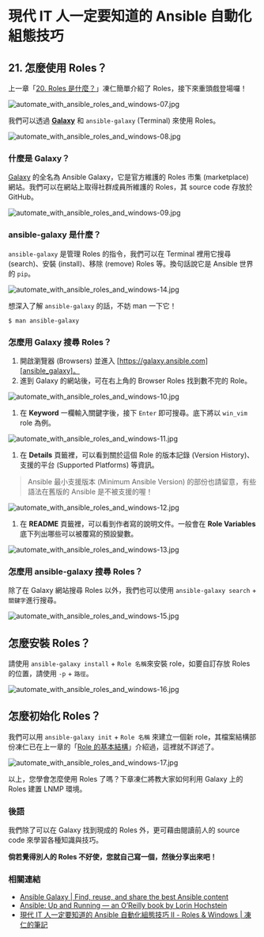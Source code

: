 # 現代 IT 人一定要知道的 Ansible 自動化組態技巧

## 21. 怎麼使用 Roles？

上一章「[20. Roles 是什麼？](20.what-is-the-roles.md)」凍仁簡單介紹了 Roles，接下來重頭戲登場囉！

![automate_with_ansible_roles_and_windows-07.jpg](imgs/automate_with_ansible_roles_and_windows-07.jpg)

我們可以透過 [**Galaxy**][ansible_galaxy] 和 `ansible-galaxy` (Terminal) 來使用 Roles。

![automate_with_ansible_roles_and_windows-08.jpg](imgs/automate_with_ansible_roles_and_windows-08.jpg)


### 什麼是 Galaxy？

[Galaxy][ansible_galaxy] 的全名為 Ansible Galaxy，它是官方維護的 Roles 市集 (marketplace) 網站。我們可以在網站上取得社群成員所維護的 Roles，其 source code 存放於 GitHub。

![automate_with_ansible_roles_and_windows-09.jpg](imgs/automate_with_ansible_roles_and_windows-09.jpg)

### ansible-galaxy 是什麼？

`ansible-galaxy` 是管理 Roles 的指令，我們可以在 Terminal 裡用它搜尋 (search)、安裝 (install)、移除 (remove) Roles 等。換句話說它是 Ansible 世界的 `pip`。

![automate_with_ansible_roles_and_windows-14.jpg](imgs/automate_with_ansible_roles_and_windows-14.jpg)

想深入了解 `ansible-galaxy` 的話，不妨 man 一下它！

```
$ man ansible-galaxy
```

### 怎麼用 Galaxy 搜尋 Roles？

1. 開啟瀏覽器 (Browsers) 並進入 [https://galaxy.ansible.com][ansible_galaxy]。
1. 進到 Galaxy 的網站後，可在右上角的 Browser Roles 找到數不完的 Role。

  ![automate_with_ansible_roles_and_windows-10.jpg](imgs/automate_with_ansible_roles_and_windows-10.jpg)

1. 在 **Keyword** 一欄輸入關鍵字後，接下 `Enter` 即可搜尋。底下將以 `win_vim` role 為例。

  ![automate_with_ansible_roles_and_windows-11.jpg](imgs/automate_with_ansible_roles_and_windows-11.jpg)

1. 在 **Details** 頁籤裡，可以看到關於這個 Role 的版本記錄 (Version History)、支援的平台 (Supported Platforms) 等資訊。

  > Ansible 最小支援版本 (Minimum Ansible Version) 的部份也請留意，有些語法在舊版的 Ansible 是不被支援的喔！

  ![automate_with_ansible_roles_and_windows-12.jpg](imgs/automate_with_ansible_roles_and_windows-12.jpg)

1. 在 **README** 頁籤裡，可以看到作者寫的說明文件。一般會在 **Role Variables** 底下列出哪些可以被覆寫的預設變數。

  ![automate_with_ansible_roles_and_windows-13.jpg](imgs/automate_with_ansible_roles_and_windows-13.jpg)


### 怎麼用 ansible-galaxy 搜尋 Roles？

除了在 Galaxy 網站搜尋 Roles 以外，我們也可以使用 `ansible-galaxy search` + `關鍵字`進行搜尋。

![automate_with_ansible_roles_and_windows-15.jpg](imgs/automate_with_ansible_roles_and_windows-15.jpg)


## 怎麼安裝 Roles？

請使用 `ansible-galaxy install` + `Role 名稱`來安裝 role，如要自訂存放 Roles 的位置，請使用 `-p` + `路徑`。

![automate_with_ansible_roles_and_windows-16.jpg](imgs/automate_with_ansible_roles_and_windows-16.jpg)


## 怎麼初始化 Roles？

我們可以用 `ansible-galaxy init` + `Role 名稱` 來建立一個新 role，其檔案結構部份凍仁已在上一章的「[Role 的基本結構][role_layout]」介紹過，這裡就不詳述了。

[role_layout]: 20.what-is-the-roles.md#role-%E7%9A%84%E5%9F%BA%E6%9C%AC%E7%B5%90%E6%A7%8B

![automate_with_ansible_roles_and_windows-17.jpg](imgs/automate_with_ansible_roles_and_windows-17.jpg)

以上，您學會怎麼使用 Roles 了嗎？下章凍仁將教大家如何利用 Galaxy 上的 Roles 建置 LNMP 環境。


### 後語

我們除了可以在 Galaxy 找到現成的 Roles 外，更可藉由閱讀前人的 source code 來學習各種知識與技巧。

**倘若覺得別人的 Roles 不好使，您就自己寫一個，然後分享出來吧！**


### 相關連結

- [Ansible Galaxy \| Find, reuse, and share the best Ansible content][ansible_galaxy]
- [Ansible: Up and Running — an O’Reilly book by Lorin Hochstein][ansiblebook]
- [現代 IT 人一定要知道的 Ansible 自動化組態技巧 Ⅱ - Roles & Windows | 凍仁的筆記][automate-with-ansible-roles-windows]

[ansible_galaxy]: https://galaxy.ansible.com/
[ansiblebook]: http://www.ansiblebook.com
[automate-with-ansible-roles-windows]: http://note.drx.tw/2016/07/automate-with-ansible-roles-windows.html

